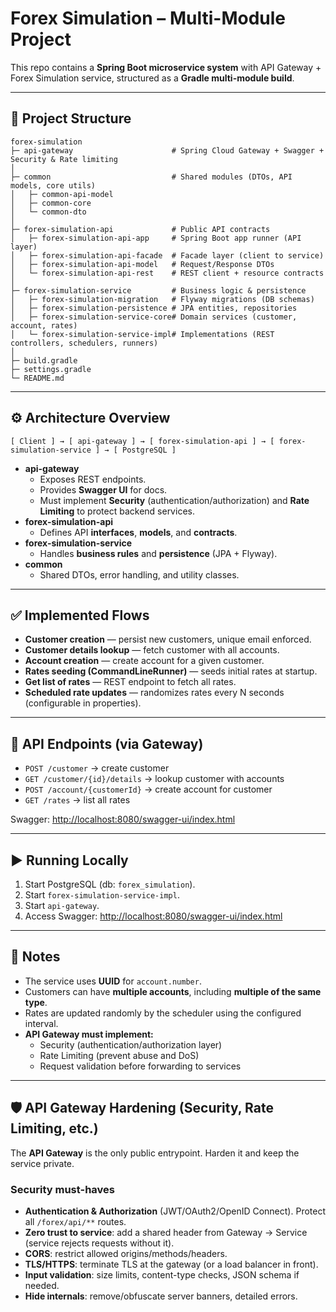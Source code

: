# Forex Simulation – Multi-Module Project

This repo contains a **Spring Boot microservice system** with API Gateway + Forex Simulation service, structured as a **Gradle multi-module build**.

---

## 📂 Project Structure

```
forex-simulation
├─ api-gateway                      # Spring Cloud Gateway + Swagger + Security & Rate limiting
│
├─ common                           # Shared modules (DTOs, API models, core utils)
│   ├─ common-api-model
│   ├─ common-core
│   └─ common-dto
│
├─ forex-simulation-api             # Public API contracts
│   ├─ forex-simulation-api-app     # Spring Boot app runner (API layer)
│   ├─ forex-simulation-api-facade  # Facade layer (client to service)
│   ├─ forex-simulation-api-model   # Request/Response DTOs
│   └─ forex-simulation-api-rest    # REST client + resource contracts
│
├─ forex-simulation-service         # Business logic & persistence
│   ├─ forex-simulation-migration   # Flyway migrations (DB schemas)
│   ├─ forex-simulation-persistence # JPA entities, repositories
│   ├─ forex-simulation-service-core# Domain services (customer, account, rates)
│   └─ forex-simulation-service-impl# Implementations (REST controllers, schedulers, runners)
│
├─ build.gradle
├─ settings.gradle
└─ README.md
```

---

## ⚙️ Architecture Overview

```
[ Client ] → [ api-gateway ] → [ forex-simulation-api ] → [ forex-simulation-service ] → [ PostgreSQL ]
```

- **api-gateway**
  - Exposes REST endpoints.
  - Provides **Swagger UI** for docs.
  - Must implement **Security** (authentication/authorization) and **Rate Limiting** to protect backend services.
- **forex-simulation-api**
  - Defines API **interfaces**, **models**, and **contracts**.
- **forex-simulation-service**
  - Handles **business rules** and **persistence** (JPA + Flyway).
- **common**
  - Shared DTOs, error handling, and utility classes.

---

## ✅ Implemented Flows

- **Customer creation** — persist new customers, unique email enforced.
- **Customer details lookup** — fetch customer with all accounts.
- **Account creation** — create account for a given customer.
- **Rates seeding (CommandLineRunner)** — seeds initial rates at startup.
- **Get list of rates** — REST endpoint to fetch all rates.
- **Scheduled rate updates** — randomizes rates every N seconds (configurable in properties).

---

## 📡 API Endpoints (via Gateway)

- `POST /customer` → create customer
- `GET /customer/{id}/details` → lookup customer with accounts
- `POST /account/{customerId}` → create account for customer
- `GET /rates` → list all rates

Swagger: [http://localhost:8080/swagger-ui/index.html](http://localhost:8080/swagger-ui/index.html)

---

## ▶️ Running Locally

1. Start PostgreSQL (db: `forex_simulation`).
3. Start `forex-simulation-service-impl`.
4. Start `api-gateway`.
5. Access Swagger: [http://localhost:8080/swagger-ui/index.html](http://localhost:8080/swagger-ui/index.html)

---

## 📝 Notes

- The service uses **UUID** for `account.number`.
- Customers can have **multiple accounts**, including **multiple of the same type**.
- Rates are updated randomly by the scheduler using the configured interval.
- **API Gateway must implement:**
  - Security (authentication/authorization layer)
  - Rate Limiting (prevent abuse and DoS)
  - Request validation before forwarding to services

---

## 🛡️ API Gateway Hardening (Security, Rate Limiting, etc.)

The **API Gateway** is the only public entrypoint. Harden it and keep the service private.

### Security must-haves
- **Authentication & Authorization** (JWT/OAuth2/OpenID Connect). Protect all `/forex/api/**` routes.
- **Zero trust to service**: add a shared header from Gateway → Service (service rejects requests without it).
- **CORS**: restrict allowed origins/methods/headers.
- **TLS/HTTPS**: terminate TLS at the gateway (or a load balancer in front).
- **Input validation**: size limits, content-type checks, JSON schema if needed.
- **Hide internals**: remove/obfuscate server banners, detailed errors.
